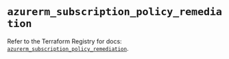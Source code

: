 # `azurerm_subscription_policy_remediation`

Refer to the Terraform Registry for docs: [`azurerm_subscription_policy_remediation`](https://registry.terraform.io/providers/hashicorp/azurerm/4.4.0/docs/resources/subscription_policy_remediation).
